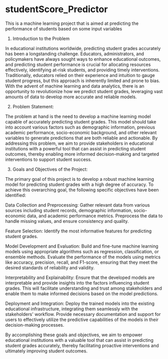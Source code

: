 # studentScore_Predictor
This is a machine learning project that is aimed at predicting the performance of students based on some input variables 
1.  Introduction to the Problem

In educational institutions worldwide, predicting student grades accurately has been a longstanding challenge. Educators, administrators, and policymakers have always sought ways to enhance educational outcomes, and predicting student performance is crucial for allocating resources effectively, identifying at-risk students, and providing timely interventions. Traditionally, educators relied on their experience and intuition to gauge student progress, but this approach is inherently limited and prone to bias. With the advent of machine learning and data analytics, there is an opportunity to revolutionize how we predict student grades, leveraging vast amounts of data to develop more accurate and reliable models.

2. Problem Statement:

The problem at hand is the need to develop a machine learning model capable of accurately predicting student grades. This model should take into account various factors such as demographic information, previous academic performance, socio-economic background, and other relevant variables to generate predictions that are both reliable and actionable. By addressing this problem, we aim to provide stakeholders in educational institutions with a powerful tool that can assist in predicting student outcomes, thereby enabling more informed decision-making and targeted interventions to support student success.

3. Goals and Objectives of the Project:

The primary goal of this project is to develop a robust machine learning model for predicting student grades with a high degree of accuracy. To achieve this overarching goal, the following specific objectives have been identified:

Data Collection and Preprocessing: Gather relevant data from various sources including student records, demographic information, socio-economic data, and academic performance metrics. Preprocess the data to handle missing values, and ensure consistency and quality.

Feature Selection: Identify the most informative features for predicting student grades.

Model Development and Evaluation: Build and fine-tune machine learning models using appropriate algorithms such as regression, classification, or ensemble methods. Evaluate the performance of the models using metrics like accuracy, precision, recall, and F1-score, ensuring that they meet the desired standards of reliability and validity.

Interpretability and Explainability: Ensure that the developed models are interpretable and provide insights into the factors influencing student grades. This will facilitate understanding and trust among stakeholders and enable them to make informed decisions based on the model predictions.

Deployment and Integration: Deploy the trained models into the existing educational infrastructure, integrating them seamlessly with the stakeholders' workflow. Provide necessary documentation and support for users to effectively utilize the predictive capabilities of the models in their decision-making processes.

By accomplishing these goals and objectives, we aim to empower educational institutions with a valuable tool that can assist in predicting student grades accurately, thereby facilitating proactive interventions and ultimately improving student outcomes.

